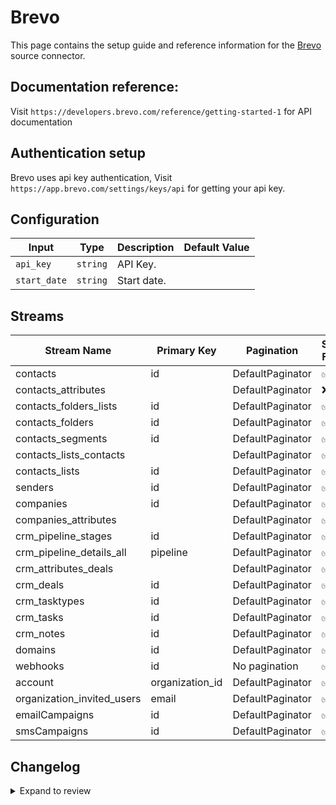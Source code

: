 # Brevo
This page contains the setup guide and reference information for the [Brevo](https://www.brevo.com/) source connector.

## Documentation reference:
Visit `https://developers.brevo.com/reference/getting-started-1` for API documentation

## Authentication setup
Brevo uses api key authentication,
Visit `https://app.brevo.com/settings/keys/api` for getting your api key.

## Configuration

| Input | Type | Description | Default Value |
|-------|------|-------------|---------------|
| `api_key` | `string` | API Key.  |  |
| `start_date` | `string` | Start date.  |  |

## Streams
| Stream Name | Primary Key | Pagination | Supports Full Sync | Supports Incremental |
|-------------|-------------|------------|---------------------|----------------------|
| contacts | id | DefaultPaginator | ✅ |  ✅  |
| contacts_attributes |  | DefaultPaginator | ❌ |  ❌  |
| contacts_folders_lists | id | DefaultPaginator | ✅ |  ❌  |
| contacts_folders | id | DefaultPaginator | ✅ |  ❌  |
| contacts_segments | id | DefaultPaginator | ✅ |  ❌  |
| contacts_lists_contacts |  | DefaultPaginator | ✅ |  ✅  |
| contacts_lists | id | DefaultPaginator | ✅ |  ❌  |
| senders | id | DefaultPaginator | ✅ |  ❌  |
| companies | id | DefaultPaginator | ✅ |  ✅ |
| companies_attributes |  | DefaultPaginator | ✅ |  ❌  |
| crm_pipeline_stages | id | DefaultPaginator | ✅ |  ❌  |
| crm_pipeline_details_all | pipeline | DefaultPaginator | ✅ |  ❌  |
| crm_attributes_deals |  | DefaultPaginator | ✅ |  ❌  |
| crm_deals | id | DefaultPaginator | ✅ |  ✅  |
| crm_tasktypes | id | DefaultPaginator | ✅ |  ❌  |
| crm_tasks | id | DefaultPaginator | ✅ |  ✅  |
| crm_notes | id | DefaultPaginator | ✅ |  ✅  |
| domains | id | DefaultPaginator | ✅ |  ❌ |
| webhooks | id | No pagination | ✅ |  ❌ |
| account | organization_id | DefaultPaginator | ✅ |  ❌  |
| organization_invited_users | email | DefaultPaginator | ✅ |  ❌  |
| emailCampaigns | id | DefaultPaginator | ✅ |  ✅  |
| smsCampaigns | id | DefaultPaginator | ✅ |  ✅  |

## Changelog

<details>
  <summary>Expand to review</summary>

| Version | Date | Pull Request | Subject |
| ------------------ | ------------ | --- | ---------------- |
| 0.2.16 | 2025-09-30 | [65648](https://github.com/airbytehq/airbyte/pull/65648) | Update dependencies |
| 0.2.15 | 2025-08-09 | [64647](https://github.com/airbytehq/airbyte/pull/64647) | Update dependencies |
| 0.2.14 | 2025-07-12 | [63047](https://github.com/airbytehq/airbyte/pull/63047) | Update dependencies |
| 0.2.13 | 2025-07-05 | [62527](https://github.com/airbytehq/airbyte/pull/62527) | Update dependencies |
| 0.2.12 | 2025-06-28 | [62149](https://github.com/airbytehq/airbyte/pull/62149) | Update dependencies |
| 0.2.11 | 2025-06-21 | [61898](https://github.com/airbytehq/airbyte/pull/61898) | Update dependencies |
| 0.2.10 | 2025-06-15 | [61447](https://github.com/airbytehq/airbyte/pull/61447) | Update dependencies |
| 0.2.9 | 2025-05-24 | [60610](https://github.com/airbytehq/airbyte/pull/60610) | Update dependencies |
| 0.2.8 | 2025-05-10 | [59885](https://github.com/airbytehq/airbyte/pull/59885) | Update dependencies |
| 0.2.7 | 2025-05-05 | [58704](https://github.com/airbytehq/airbyte/pull/59652) | Fix contact pagination |
| 0.2.6 | 2025-05-03 | [58704](https://github.com/airbytehq/airbyte/pull/58704) | Update dependencies |
| 0.2.5 | 2025-04-24 | [57576](https://github.com/airbytehq/airbyte/pull/57576) | Set ordering in ascending on incremental streams |
| 0.2.4 | 2025-04-19 | [57595](https://github.com/airbytehq/airbyte/pull/57595) | Update dependencies |
| 0.2.3 | 2025-04-05 | [57126](https://github.com/airbytehq/airbyte/pull/57126) | Update dependencies |
| 0.2.2 | 2025-03-29 | [56622](https://github.com/airbytehq/airbyte/pull/56622) | Update dependencies |
| 0.2.1 | 2025-03-27 | [56437](https://github.com/airbytehq/airbyte/pull/56437) | Update contacts pagination page size to 1000 |
| 0.2.0 | 2025-03-24 | [56369](https://github.com/airbytehq/airbyte/pull/56369) | Fix/Add incremental on Contacts/Crm deals |
| 0.1.8 | 2025-03-22 | [55367](https://github.com/airbytehq/airbyte/pull/55367) | Update dependencies |
| 0.1.7 | 2025-03-01 | [54874](https://github.com/airbytehq/airbyte/pull/54874) | Update dependencies |
| 0.1.6 | 2025-02-25 | [54674](https://github.com/airbytehq/airbyte/pull/54674) | Fix bug authenticator |
| 0.1.5 | 2025-02-22 | [54223](https://github.com/airbytehq/airbyte/pull/54223) | Update dependencies |
| 0.1.4 | 2025-02-15 | [48282](https://github.com/airbytehq/airbyte/pull/48282) | Update dependencies |
| 0.1.3 | 2024-11-28 | [48737](https://github.com/airbytehq/airbyte/pull/48737) | Update pagination |
| 0.1.2 | 2024-10-29 | [47922](https://github.com/airbytehq/airbyte/pull/47922) | Update dependencies |
| 0.1.1 | 2024-10-28 | [47622](https://github.com/airbytehq/airbyte/pull/47622) | Update dependencies |
| 0.1.0 | 2024-10-08 | [46587](https://github.com/airbytehq/airbyte/pull/46587) | Fix Companies stream paginator+ remove incremental |
| 0.0.1 | 2024-09-11 | [45382](https://github.com/airbytehq/airbyte/pull/45382) | Initial release by [@btkcodedev](https://github.com/btkcodedev) via Connector Builder |

</details>

